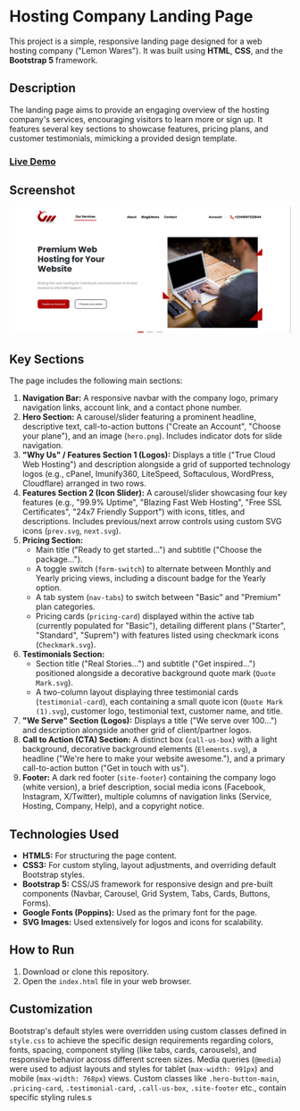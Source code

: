 # Hosting Company Landing Page

This project is a simple, responsive landing page designed for a web hosting company ("Lemon Wares"). It was built using **HTML**, **CSS**, and the **Bootstrap 5** framework.

## Description

The landing page aims to provide an engaging overview of the hosting company's services, encouraging visitors to learn more or sign up. It features several key sections to showcase features, pricing plans, and customer testimonials, mimicking a provided design template.

### [Live Demo](https://leenoyoon.github.io/IXCoders-intern-seconds/)


## Screenshot

![Jadoo Website Screenshot](./Screenshot.png)



## Key Sections

The page includes the following main sections:

1.  **Navigation Bar:** A responsive navbar with the company logo, primary navigation links, account link, and a contact phone number.
2.  **Hero Section:** A carousel/slider featuring a prominent headline, descriptive text, call-to-action buttons ("Create an Account", "Choose your plane"), and an image (`hero.png`). Includes indicator dots for slide navigation.
3.  **"Why Us" / Features Section 1 (Logos):** Displays a title ("True Cloud Web Hosting") and description alongside a grid of supported technology logos (e.g., cPanel, Imunify360, LiteSpeed, Softaculous, WordPress, Cloudflare) arranged in two rows.
4.  **Features Section 2 (Icon Slider):** A carousel/slider showcasing four key features (e.g., "99.9% Uptime", "Blazing Fast Web Hosting", "Free SSL Certificates", "24x7 Friendly Support") with icons, titles, and descriptions. Includes previous/next arrow controls using custom SVG icons (`prev.svg`, `next.svg`).
5.  **Pricing Section:**
    * Main title ("Ready to get started...") and subtitle ("Choose the package...").
    * A toggle switch (`form-switch`) to alternate between Monthly and Yearly pricing views, including a discount badge for the Yearly option.
    * A tab system (`nav-tabs`) to switch between "Basic" and "Premium" plan categories.
    * Pricing cards (`pricing-card`) displayed within the active tab (currently populated for "Basic"), detailing different plans ("Starter", "Standard", "Suprem") with features listed using checkmark icons (`Checkmark.svg`).
6.  **Testimonials Section:**
    * Section title ("Real Stories...") and subtitle ("Get inspired...") positioned alongside a decorative background quote mark (`Quote Mark.svg`).
    * A two-column layout displaying three testimonial cards (`testimonial-card`), each containing a small quote icon (`Quote Mark (1).svg`), customer logo, testimonial text, customer name, and title.
7.  **"We Serve" Section (Logos):** Displays a title ("We serve over 100...") and description alongside another grid of client/partner logos.
8.  **Call to Action (CTA) Section:** A distinct box (`call-us-box`) with a light background, decorative background elements (`Elements.svg`), a headline ("We're here to make your website awesome."), and a primary call-to-action button ("Get in touch with us").
9.  **Footer:** A dark red footer (`site-footer`) containing the company logo (white version), a brief description, social media icons (Facebook, Instagram, X/Twitter), multiple columns of navigation links (Service, Hosting, Company, Help), and a copyright notice.

## Technologies Used

* **HTML5:** For structuring the page content.
* **CSS3:** For custom styling, layout adjustments, and overriding default Bootstrap styles.
* **Bootstrap 5:** CSS/JS framework for responsive design and pre-built components (Navbar, Carousel, Grid System, Tabs, Cards, Buttons, Forms).
* **Google Fonts (Poppins):** Used as the primary font for the page.
* **SVG Images:** Used extensively for logos and icons for scalability.

## How to Run

1.  Download or clone this repository.
2.  Open the `index.html` file in your web browser.

## Customization
Bootstrap's default styles were overridden using custom classes defined in `style.css` to achieve the specific design requirements regarding colors, fonts, spacing, component styling (like tabs, cards, carousels), and responsive behavior across different screen sizes. Media queries (`@media`) were used to adjust layouts and styles for tablet (`max-width: 991px`) and mobile (`max-width: 768px`) views. Custom classes like `.hero-button-main`, `.pricing-card`, `.testimonial-card`, `.call-us-box`, `.site-footer` etc., contain specific styling rules.s